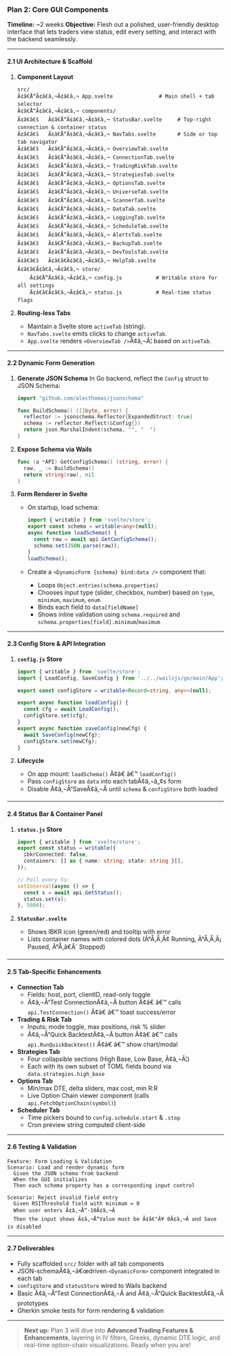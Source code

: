 ### Plan 2: Core GUI Components

**Timeline:** ~2 weeks
 **Objective:** Flesh out a polished, user-friendly desktop interface that lets traders view status, edit every setting, and interact with the backend seamlessly.

------

#### 2.1 UI Architecture & Scaffold

1. **Component Layout**

   ```
   src/
   Ã¢â€Å“Ã¢â€â‚¬Ã¢â€â‚¬ App.svelte               # Main shell + tab selector
   Ã¢â€Å“Ã¢â€â‚¬Ã¢â€â‚¬ components/
   Ã¢â€â€š   Ã¢â€Å“Ã¢â€â‚¬Ã¢â€â‚¬ StatusBar.svelte     # Top-right connection & container status
   Ã¢â€â€š   Ã¢â€Å“Ã¢â€â‚¬Ã¢â€â‚¬ NavTabs.svelte       # Side or top tab navigator
   Ã¢â€â€š   Ã¢â€Å“Ã¢â€â‚¬Ã¢â€â‚¬ OverviewTab.svelte
   Ã¢â€â€š   Ã¢â€Å“Ã¢â€â‚¬Ã¢â€â‚¬ ConnectionTab.svelte
   Ã¢â€â€š   Ã¢â€Å“Ã¢â€â‚¬Ã¢â€â‚¬ TradingRiskTab.svelte
   Ã¢â€â€š   Ã¢â€Å“Ã¢â€â‚¬Ã¢â€â‚¬ StrategiesTab.svelte
   Ã¢â€â€š   Ã¢â€Å“Ã¢â€â‚¬Ã¢â€â‚¬ OptionsTab.svelte
   Ã¢â€â€š   Ã¢â€Å“Ã¢â€â‚¬Ã¢â€â‚¬ UniverseTab.svelte
   Ã¢â€â€š   Ã¢â€Å“Ã¢â€â‚¬Ã¢â€â‚¬ ScannerTab.svelte
   Ã¢â€â€š   Ã¢â€Å“Ã¢â€â‚¬Ã¢â€â‚¬ DataTab.svelte
   Ã¢â€â€š   Ã¢â€Å“Ã¢â€â‚¬Ã¢â€â‚¬ LoggingTab.svelte
   Ã¢â€â€š   Ã¢â€Å“Ã¢â€â‚¬Ã¢â€â‚¬ ScheduleTab.svelte
   Ã¢â€â€š   Ã¢â€Å“Ã¢â€â‚¬Ã¢â€â‚¬ AlertsTab.svelte
   Ã¢â€â€š   Ã¢â€Å“Ã¢â€â‚¬Ã¢â€â‚¬ BackupTab.svelte
   Ã¢â€â€š   Ã¢â€Å“Ã¢â€â‚¬Ã¢â€â‚¬ DevToolsTab.svelte
   Ã¢â€â€š   Ã¢â€â€Ã¢â€â‚¬Ã¢â€â‚¬ HelpTab.svelte
   Ã¢â€â€Ã¢â€â‚¬Ã¢â€â‚¬ store/
       Ã¢â€Å“Ã¢â€â‚¬Ã¢â€â‚¬ config.js           # Writable store for all settings
       Ã¢â€â€Ã¢â€â‚¬Ã¢â€â‚¬ status.js           # Real-time status flags
   ```

2. **Routing-less Tabs**

   - Maintain a Svelte store `activeTab` (string).
   - `NavTabs.svelte` emits clicks to change `activeTab`.
   - `App.svelte` renders `<OverviewTab />`Ã¢â‚¬Â¦ based on `activeTab`.

------

#### 2.2 Dynamic Form Generation

1. **Generate JSON Schema**
    In Go backend, reflect the `Config` struct to JSON Schema:

   ```go
   import "github.com/alecthomas/jsonschema"

   func BuildSchema() ([]byte, error) {
     reflector := jsonschema.Reflector{ExpandedStruct: true}
     schema := reflector.Reflect(&Config{})
     return json.MarshalIndent(schema, "", "  ")
   }
   ```

2. **Expose Schema via Wails**

   ```go
   func (a *API) GetConfigSchema() (string, error) {
     raw, _ := BuildSchema()
     return string(raw), nil
   }
   ```

3. **Form Renderer in Svelte**

   - On startup, load schema:

     ```ts
     import { writable } from 'svelte/store';
     export const schema = writable<any>(null);
     async function loadSchema() {
       const raw = await api.GetConfigSchema();
       schema.set(JSON.parse(raw));
     }
     loadSchema();
     ```

   - Create a `<DynamicForm {schema} bind:data />` component that:

     - Loops `Object.entries(schema.properties)`
     - Chooses input type (slider, checkbox, number) based on `type`, `minimum`, `maximum`, `enum`
     - Binds each field to `data[fieldName]`
     - Shows inline validation using `schema.required` and `schema.properties[field].minimum`/`maximum`

------

#### 2.3 Config Store & API Integration

1. **`config.js` Store**

   ```ts
   import { writable } from 'svelte/store';
   import { LoadConfig, SaveConfig } from '../../wailsjs/go/main/App';

   export const configStore = writable<Record<string, any>>(null);

   export async function loadConfig() {
     const cfg = await LoadConfig();
     configStore.set(cfg);
   }
   export async function saveConfig(newCfg) {
     await SaveConfig(newCfg);
     configStore.set(newCfg);
   }
   ```

2. **Lifecycle**

   - On app mount: `loadSchema()` Ã¢â€ â€™ `loadConfig()`
   - Pass `configStore` as `data` into each tabÃ¢â‚¬â„¢s form
   - Disable Ã¢â‚¬Å“SaveÃ¢â‚¬Â until `schema` & `configStore` both loaded

------

#### 2.4 Status Bar & Container Panel

1. **`status.js` Store**

   ```ts
   import { writable } from 'svelte/store';
   export const status = writable({
     ibkrConnected: false,
     containers: [] as { name: string; state: string }[],
   });

   // Poll every 5s:
   setInterval(async () => {
     const s = await api.GetStatus();
     status.set(s);
   }, 5000);
   ```

2. **`StatusBar.svelte`**

   - Shows IBKR icon (green/red) and tooltip with error
   - Lists container names with colored dots (Ã°Å¸Å¸Â¢ Running, Ã°Å¸Å¸Â¡ Paused, Ã°Å¸â€Â´ Stopped)

------

#### 2.5 Tab-Specific Enhancements

- **Connection Tab**
  - Fields: host, port, clientID, read-only toggle
  - Ã¢â‚¬Å“Test ConnectionÃ¢â‚¬Â button Ã¢â€ â€™ calls `api.TestConnection()` Ã¢â€ â€™ toast success/error
- **Trading & Risk Tab**
  - Inputs: mode toggle, max positions, risk % slider
  - Ã¢â‚¬Å“Quick BacktestÃ¢â‚¬Â button Ã¢â€ â€™ calls `api.RunQuickBacktest()` Ã¢â€ â€™ show chart/modal
- **Strategies Tab**
  - Four collapsible sections (High Base, Low Base, Ã¢â‚¬Â¦)
  - Each with its own subset of TOML fields bound via `data.strategies.high_base`
- **Options Tab**
  - Min/max DTE, delta sliders, max cost, min R:R
  - Live Option Chain viewer component (calls `api.FetchOptionChain(symbol)`)
- **Scheduler Tab**
  - Time pickers bound to `config.schedule.start` & `.stop`
  - Cron preview string computed client-side

------

#### 2.6 Testing & Validation

```gherkin
Feature: Form Loading & Validation
Scenario: Load and render dynamic form
  Given the JSON schema from backend
  When the GUI initializes
  Then each schema property has a corresponding input control

Scenario: Reject invalid field entry
  Given RSIThreshold field with minimum = 0
  When user enters Ã¢â‚¬Å“-10Ã¢â‚¬Â
  Then the input shows Ã¢â‚¬Å“Value must be Ã¢â€°Â¥ 0Ã¢â‚¬Â and Save is disabled
```

------

#### 2.7 Deliverables

- Fully scaffolded `src/` folder with all tab components
- JSON-schemaÃ¢â‚¬â€œdriven `<DynamicForm>` component integrated in each tab
- `configStore` and `statusStore` wired to Wails backend
- Basic Ã¢â‚¬Å“Test ConnectionÃ¢â‚¬Â and Ã¢â‚¬Å“Quick BacktestÃ¢â‚¬Â prototypes
- Gherkin smoke tests for form rendering & validation

------

> **Next up:** Plan 3 will dive into **Advanced Trading Features & Enhancements**, layering in IV filters, Greeks, dynamic DTE logic, and real-time option-chain visualizations. Ready when you are!
